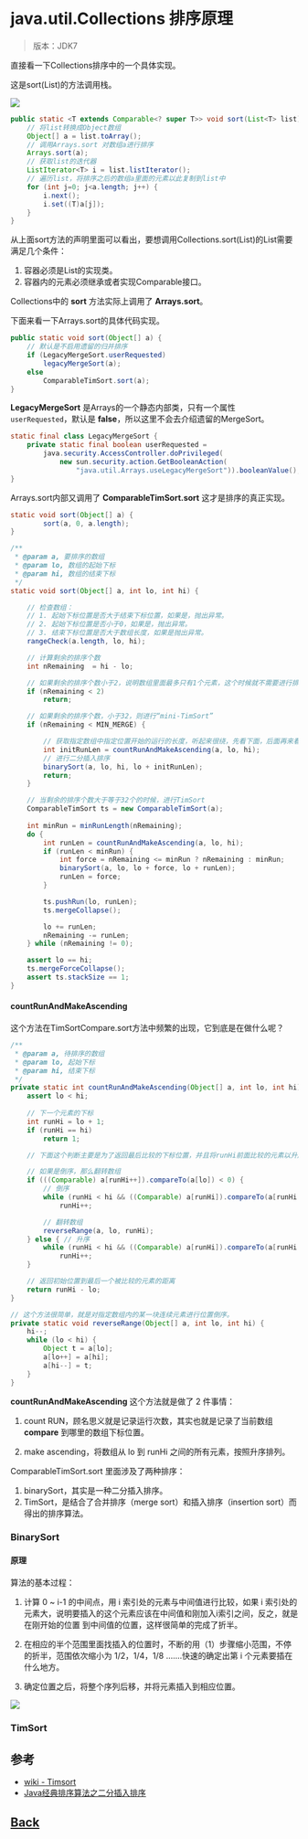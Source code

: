 # java.util.Collections 排序原理

> 版本：JDK7

直接看一下Collections排序中的一个具体实现。

这是sort(List<T>)的方法调用栈。

![](/imgs/java-base/jb-2-1.png)

```java
public static <T extends Comparable<? super T>> void sort(List<T> list) {
    // 将list转换成Object数组
    Object[] a = list.toArray();
    // 调用Arrays.sort 对数组a进行排序
    Arrays.sort(a);
    // 获取list的迭代器
    ListIterator<T> i = list.listIterator();
    // 遍历list，将排序之后的数组a里面的元素以此复制到list中
    for (int j=0; j<a.length; j++) {
        i.next();
        i.set((T)a[j]);
    }
}
```

从上面sort方法的声明里面可以看出，要想调用Collections.sort(List<T>)的List需要满足几个条件：

1. 容器必须是List的实现类。
1. 容器内的元素必须继承或者实现Comparable接口。

Collections中的 **sort** 方法实际上调用了 **Arrays.sort**。

下面来看一下Arrays.sort的具体代码实现。

```java
public static void sort(Object[] a) {
    // 默认是不启用遗留的归并排序
    if (LegacyMergeSort.userRequested)
        legacyMergeSort(a);
    else
        ComparableTimSort.sort(a);
}
```

**LegacyMergeSort** 是Arrays的一个静态内部类，只有一个属性 `userRequested`，默认是 **false**，所以这里不会去介绍遗留的MergeSort。

```java
static final class LegacyMergeSort {
    private static final boolean userRequested =
        java.security.AccessController.doPrivileged(
            new sun.security.action.GetBooleanAction(
                "java.util.Arrays.useLegacyMergeSort")).booleanValue();
}
```

Arrays.sort内部又调用了 **ComparableTimSort.sort** 这才是排序的真正实现。

```java
static void sort(Object[] a) {
        sort(a, 0, a.length);
}

/**
 * @param a, 要排序的数组
 * @param lo, 数组的起始下标
 * @param hi, 数组的结束下标
 */
static void sort(Object[] a, int lo, int hi) {

    // 检查数组：
    // 1. 起始下标位置是否大于结束下标位置，如果是，抛出异常。
    // 2. 起始下标位置是否小于0，如果是，抛出异常。
    // 3. 结束下标位置是否大于数组长度，如果是抛出异常。
    rangeCheck(a.length, lo, hi);

    // 计算剩余的排序个数
    int nRemaining  = hi - lo;

    // 如果剩余的排序个数小于2，说明数组里面最多只有1个元素，这个时候就不需要进行排序。
    if (nRemaining < 2)
        return;

    // 如果剩余的排序个数，小于32，则进行“mini-TimSort”
    if (nRemaining < MIN_MERGE) {

        // 获取指定数组中指定位置开始的运行的长度，听起来很绕，先看下面，后面再来看看这个方法具体做什么
        int initRunLen = countRunAndMakeAscending(a, lo, hi);
        // 进行二分插入排序
        binarySort(a, lo, hi, lo + initRunLen);
        return;
    }

    // 当剩余的排序个数大于等于32个的时候，进行TimSort
    ComparableTimSort ts = new ComparableTimSort(a);
    
    int minRun = minRunLength(nRemaining);
    do {
        int runLen = countRunAndMakeAscending(a, lo, hi);
        if (runLen < minRun) {
            int force = nRemaining <= minRun ? nRemaining : minRun;
            binarySort(a, lo, lo + force, lo + runLen);
            runLen = force;
        }

        ts.pushRun(lo, runLen);
        ts.mergeCollapse();

        lo += runLen;
        nRemaining -= runLen;
    } while (nRemaining != 0);

    assert lo == hi;
    ts.mergeForceCollapse();
    assert ts.stackSize == 1;
}
```

#### countRunAndMakeAscending

这个方法在TimSortCompare.sort方法中频繁的出现，它到底是在做什么呢？

```java
/**
 * @param a, 待排序的数组
 * @param lo, 起始下标
 * @param hi, 结束下标
 */
private static int countRunAndMakeAscending(Object[] a, int lo, int hi) {
    assert lo < hi;
    
    // 下一个元素的下标
    int runHi = lo + 1;
    if (runHi == hi)
        return 1;

    // 下面这个判断主要是为了返回最后比较的下标位置，并且将runHi前面比较的元素以升序的方式排列起来。

    // 如果是倒序，那么翻转数组
    if (((Comparable) a[runHi++]).compareTo(a[lo]) < 0) {
        // 倒序
        while (runHi < hi && ((Comparable) a[runHi]).compareTo(a[runHi - 1]) < 0)
            runHi++;

        // 翻转数组
        reverseRange(a, lo, runHi);
    } else { // 升序
        while (runHi < hi && ((Comparable) a[runHi]).compareTo(a[runHi - 1]) >= 0)
            runHi++;
    }

    // 返回初始位置到最后一个被比较的元素的距离
    return runHi - lo;
}

// 这个方法很简单，就是对指定数组内的某一块连续元素进行位置倒序。
private static void reverseRange(Object[] a, int lo, int hi) {
    hi--;
    while (lo < hi) {
        Object t = a[lo];
        a[lo++] = a[hi];
        a[hi--] = t;
    }
}
```

**countRunAndMakeAscending** 这个方法就是做了 2 件事情：

1. count RUN，顾名思义就是记录运行次数，其实也就是记录了当前数组 **compare** 到哪里的数组下标位置。

2. make ascending，将数组从 lo 到 runHi 之间的所有元素，按照升序排列。

ComparableTimSort.sort 里面涉及了两种排序：

1. binarySort，其实是一种二分插入排序。
1. TimSort，是结合了合并排序（merge sort）和插入排序（insertion sort）而得出的排序算法。

### BinarySort

#### 原理

算法的基本过程：

1. 计算 0 ~ i-1 的中间点，用 i 索引处的元素与中间值进行比较，如果 i 索引处的元素大，说明要插入的这个元素应该在中间值和刚加入i索引之间，反之，就是在刚开始的位置 到中间值的位置，这样很简单的完成了折半。

1. 在相应的半个范围里面找插入的位置时，不断的用（1）步骤缩小范围，不停的折半，范围依次缩小为 1/2，1/4，1/8 .......快速的确定出第 i 个元素要插在什么地方。

1. 确定位置之后，将整个序列后移，并将元素插入到相应位置。

![](/imgs/java-base/jb-2-2.png)

### TimSort

##   参考

-   [wiki - Timsort](https://en.wikipedia.org/wiki/Timsort)
-   [Java经典排序算法之二分插入排序](https://blog.csdn.net/ouyang_peng/article/details/46621633)

## [Back](../../summary.md)
